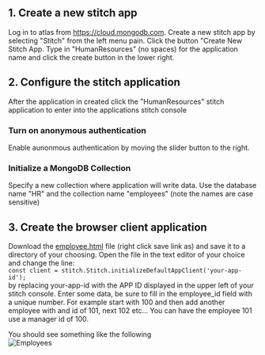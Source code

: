 ## 1. Create a new stitch app
Log in to atlas from https://cloud.mongodb.com. Create a new stitch app by selecting "Stitch" from the left menu pain. 
Click the button "Create New Stitch App. Type in "HumanResources" (no spaces) for the application name and click the create button in the lower right.


## 2. Configure the stitch application
After the application in created click the "HumanResources" stitch application to enter into the applications stitch console
### Turn on anonymous authentication 
Enable aunonmous authentication by moving the slider button to the right.
### Initialize a MongoDB Collection
Specify a new collection where application will write data.  Use the database name "HR" and the collection name "employees" (note the names are case sensitive)

## 3. Create the browser client application
Download the [employee.html](./employee.html) file (right click save link as) and save it to a directory of your choosing.  Open the file in the text editor of your choice and change the line:    
``` const client = stitch.Stitch.initializeDefaultAppClient('your-app-id'); ```    
by replacing your-app-id with the APP ID displayed in the upper left of your stitch console.  Enter some data, be sure to fill in the employee_id field with a unique number.  For example start with 100 and then add another employee with and id of 101, next 102 etc... You can have the employee 101 use a manager id of 100.   

You should see something like the following   
![Employees](img/employeelist.jpg "Employee List")
